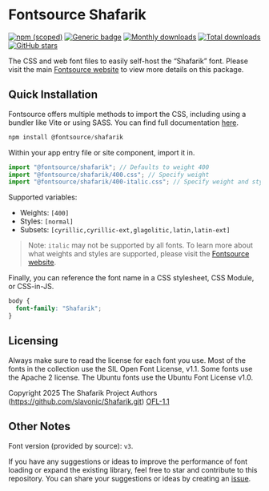 # Fontsource Shafarik

[![npm (scoped)](https://img.shields.io/npm/v/@fontsource/shafarik?color=brightgreen)](https://www.npmjs.com/package/@fontsource/shafarik) [![Generic badge](https://img.shields.io/badge/fontsource-passing-brightgreen)](https://github.com/fontsource/fontsource) [![Monthly downloads](https://badgen.net/npm/dm/@fontsource/shafarik)](https://github.com/fontsource/fontsource) [![Total downloads](https://badgen.net/npm/dt/@fontsource/shafarik)](https://github.com/fontsource/fontsource) [![GitHub stars](https://img.shields.io/github/stars/fontsource/fontsource.svg?style=social&label=Star)](https://github.com/fontsource/fontsource/stargazers)

The CSS and web font files to easily self-host the “Shafarik” font. Please visit the main [Fontsource website](https://fontsource.org/fonts/shafarik) to view more details on this package.

## Quick Installation

Fontsource offers multiple methods to import the CSS, including using a bundler like Vite or using SASS. You can find full documentation [here](https://fontsource.org/docs/getting-started/introduction).

```javascript
npm install @fontsource/shafarik
```

Within your app entry file or site component, import it in.

```javascript
import "@fontsource/shafarik"; // Defaults to weight 400
import "@fontsource/shafarik/400.css"; // Specify weight
import "@fontsource/shafarik/400-italic.css"; // Specify weight and style
```

Supported variables:
- Weights: `[400]`
- Styles: `[normal]`
- Subsets: `[cyrillic,cyrillic-ext,glagolitic,latin,latin-ext]`

> Note: `italic` may not be supported by all fonts. To learn more about what weights and styles are supported, please visit the [Fontsource website](https://fontsource.org/fonts/shafarik).

Finally, you can reference the font name in a CSS stylesheet, CSS Module, or CSS-in-JS.

```css
body {
  font-family: "Shafarik";
}
```

## Licensing
Always make sure to read the license for each font you use. Most of the fonts in the collection use the SIL Open Font License, v1.1. Some fonts use the Apache 2 license. The Ubuntu fonts use the Ubuntu Font License v1.0.

Copyright 2025 The Shafarik Project Authors (https://github.com/slavonic/Shafarik.git)
[OFL-1.1](https://openfontlicense.org)

## Other Notes
Font version (provided by source): `v3`.

If you have any suggestions or ideas to improve the performance of font loading or expand the existing library, feel free to star and contribute to this repository. You can share your suggestions or ideas by creating an [issue](https://github.com/fontsource/fontsource/issues).